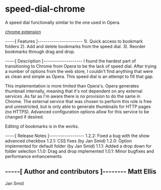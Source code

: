 speed-dial-chrome
=================

A speed dial functionally similar to the one used in Opera.

[chrome extension](https://chrome.google.com/webstore/detail/simple-speed-dial/gpdpldlbafdmhlmcdllcjgoigmpjonfc/details "")

-----[ Features ]-----------------------
1). Quick access to bookmark folders
2). Add and delete bookmarks from the speed dial.
3). Reorder bookmarks through drag and drop.


-----[ Description ]--------------------
I found the hardest part of transitioning to Chrome from Opera to be the lack of speed dial. After trying a number of options from the web store, I couldn't find anything that were as clean and simple as Opera. This speed dial is an attempt to fill that gap.

This implementation is more limited than Opera's. Opera generates thumbnail internally, meaning that it's not dependent on any external services .As far as I'm aware there is no provision to do the same in Chrome. The external service that was chosen to perform this role is free and unrestricted, but is only able to generate thumbnails for HTTP pages (no HTTPS). Advanced configuration options allow for this service to be changed if desired.

Editing of bookmarks is in the works.


-----[ Release Notes ]------------------
1.2.2: Fixed a bug with the show advanced checkbox
1.2.1: CSS fixes (by Jan Smid)
1.2.0: Option implemented for default folder (by Jan Smid)
1.1.1: Added a drop down for folder selection
1.1.0: Drag and drop implemented
1.0.1: Minor bugfixes and performance enhancements

-----[ Author and contributors ]--------
Matt Ellis
-
Jan Smid
